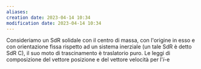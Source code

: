 ```yaml
---
aliases: 
creation date: 2023-04-14 10:34
modification date: 2023-04-14 10:34
---
```


Consideriamo un SdR solidale con il centro di massa, con l'origine in esso e con orientazione fissa rispetto ad un sistema inerziale (un tale SdR è detto SdR C), il suo moto di trascinamento  è traslatorio puro.
Le leggi di composizione del vettore posizione e del vettore velocità per l'$i$-e



